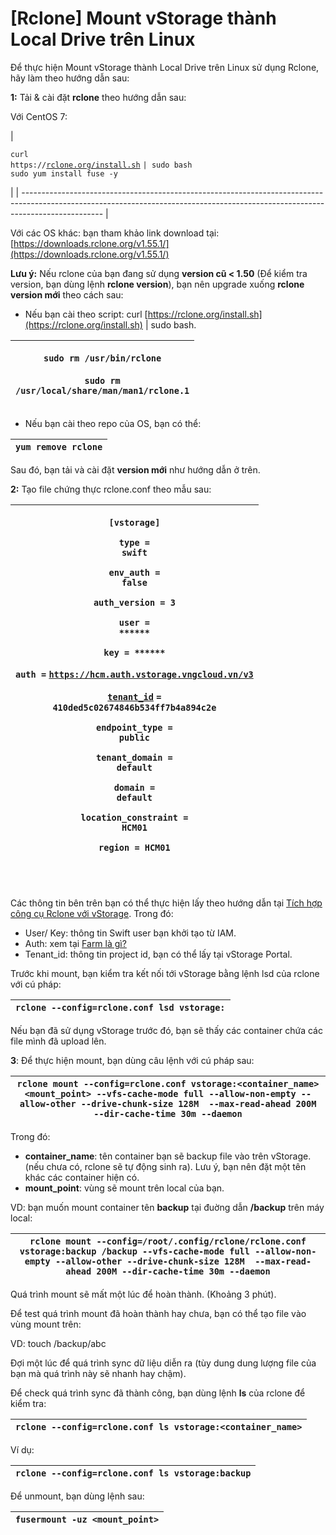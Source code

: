 # \[Rclone] Mount vStorage thành Local Drive trên Linux

Để thực hiện Mount vStorage thành Local Drive trên Linux sử dụng Rclone, hãy làm theo hướng dẫn sau:

**1:** Tải & cài đặt **rclone** theo hướng dẫn sau: 

Với CentOS 7:

| <p><code>curl https://</code><a href="http://rclone.org/install.sh"><code>rclone.org/install.sh</code></a> <code>| sudo bash</code><br><code>sudo yum install fuse -y</code></p> |
| -------------------------------------------------------------------------------------------------------------------------------------------------------------------------------- |

Với các OS khác: bạn tham khảo link download tại: [https://downloads.rclone.org/v1.55.1/](https://downloads.rclone.org/v1.55.1/)

**Lưu ý:** Nếu rclone của bạn đang sử dụng **version cũ < 1.50** (Để kiểm tra version, bạn dùng lệnh **rclone version**), bạn nên upgrade xuống **rclone version mới** theo cách sau:

* Nếu bạn cài theo script: curl [https://rclone.org/install.sh](https://rclone.org/install.sh) | sudo bash.

| <p><code>sudo rm /usr/bin/rclone</code><br> <br><code>sudo rm /usr/local/share/man/man1/rclone.1</code></p> |
| ----------------------------------------------------------------------------------------------------------- |

* Nếu bạn cài theo repo của OS, bạn có thể:

| `yum remove rclone` |
| ------------------- |

Sau đó, bạn tải và cài đặt **version mới** như hướng dẫn ở trên.

**2:** Tạo file chứng thực rclone.conf theo mẫu sau:

| <p><code>[vstorage]</code></p><p><code>type = swift</code></p><p><code>env_auth = false</code></p><p><code>auth_version = 3</code></p><p><code>user = ******</code></p><p><code>key = ******</code></p><p><code>auth =</code> <a href="https://hcm.auth.vstorage.vngcloud.vn/v3tenant_id"><code>https://hcm.auth.vstorage.vngcloud.vn/v3</code></a></p><p><a href="https://hcm.auth.vstorage.vngcloud.vn/v3tenant_id"><code>tenant_id</code></a> <code>= 410ded5c02674846b534ff7b4a894c2e</code></p><p><code>endpoint_type = public</code></p><p><code>tenant_domain = default</code></p><p><code>domain = default</code></p><p><code>location_constraint = HCM01</code></p><p><code>region = HCM01</code></p><p><br></p> |
| ------------------------------------------------------------------------------------------------------------------------------------------------------------------------------------------------------------------------------------------------------------------------------------------------------------------------------------------------------------------------------------------------------------------------------------------------------------------------------------------------------------------------------------------------------------------------------------------------------------------------------------------------------------------------------------------------------------------------- |

Các thông tin bên trên bạn có thể thực hiện lấy theo hướng dẫn tại [Tích hợp công cụ Rclone với vStorage](https://docs.vngcloud.vn/vng-cloud-document/vn/vstorage/object-storage/vstorage-hcm03/3rd-party-softwares/rclone/tich-hop-cong-cu-rclone-voi-vstorage). Trong đó: 

* User/ Key: thông tin Swift user bạn khởi tạo từ IAM.
* Auth: xem tại [Farm là gì?](https://docs.vngcloud.vn/vng-cloud-document/vn/vstorage/object-storage/vstorage-hcm03/vstorage-la-gi/farm-la-gi)
* Tenant\_id: thông tin project id, bạn có thể lấy tại vStorage Portal.

Trước khi mount, bạn kiểm tra kết nối tới vStorage bằng lệnh lsd của rclone với cú pháp:

| `rclone --config=rclone.conf lsd vstorage:` |
| ------------------------------------------- |

Nếu bạn đã sử dụng vStorage trước đó, bạn sẽ thấy các container chứa các file mình đã upload lên.

**3**: Để thực hiện mount, bạn dùng câu lệnh với cú pháp sau:

| `rclone mount --config=rclone.conf vstorage:<container_name> <mount_point> --vfs-cache-mode full --allow-non-empty --allow-other --drive-chunk-size 128M  --max-read-ahead 200M --dir-cache-time 30m --daemon` |
| -------------------------------------------------------------------------------------------------------------------------------------------------------------------------------------------------------------- |

Trong đó:

* **container\_name**: tên container bạn sẽ backup file vào trên vStorage. (nếu chưa có, rclone sẽ tự động sinh ra). Lưu ý, bạn nên đặt một tên khác các container hiện có.
* **mount\_point**: vùng sẽ mount trên local của bạn.

VD: bạn muốn mount container tên **backup** tại đuờng dẫn **/backup** trên máy local:

| `rclone mount --config=/root/.config/rclone/rclone.conf vstorage:backup /backup --vfs-cache-mode full --allow-non-empty --allow-other --drive-chunk-size 128M  --max-read-ahead 200M --dir-cache-time 30m --daemon` |
| ------------------------------------------------------------------------------------------------------------------------------------------------------------------------------------------------------------------- |

Quá trình mount sẽ mất một lúc để hoàn thành. (Khoảng 3 phút).

Để test quá trình mount đã hoàn thành hay chưa, bạn có thể tạo file vào vùng mount trên:

VD: touch /backup/abc

Đợi một lúc để quá trình sync dữ liệu diễn ra (tùy dung dung lượng file của bạn mà quá trình này sẽ nhanh hay chậm).

Để check quá trình sync đã thành công, bạn dùng lệnh **ls** của rclone để kiểm tra:

| `rclone --config=rclone.conf ls vstorage:<container_name>` |
| ---------------------------------------------------------- |

Ví dụ: 

| `rclone --config=rclone.conf ls vstorage:backup` |
| ------------------------------------------------ |

Để unmount, bạn dùng lệnh sau:

| `fusermount -uz <mount_point>` |
| ------------------------------ |
